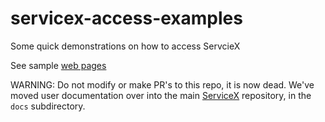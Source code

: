 # servicex-access-examples
 Some quick demonstrations on how to access ServcieX

See sample [web pages](https://gordonwatts.github.io/servicex-access-examples)

WARNING: Do not modify or make PR's to this repo, it is now dead. We've moved user documentation over into the main [ServiceX](https://github.com/ssl-hep/ServiceX) repository, in the `docs` subdirectory.